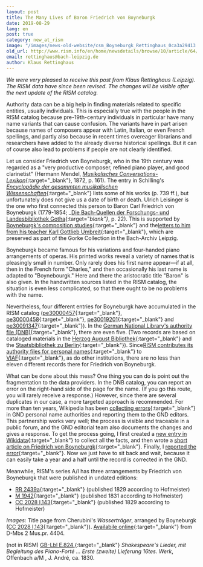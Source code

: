 ```yaml
---
layout: post
title: The Many Lives of Baron Friedrich von Boyneburgk
date: 2019-08-29
lang: en
post: true
category: new_at_rism
image: "/images/news-old-website/csm_Boyneburgk_Rettinghaus_0ca3a29413.png"
old_url: http://www.rism.info/en/home/newsdetails/browse/10/article/64/the-many-lives-of-baron-friedrich-von-boyneburgk.html
email: rettinghaus@bach-leipzig.de
author: Klaus Rettinghaus
---
```


_We were very pleased to receive this post from Klaus Rettinghaus (Leipzig). The RISM data have since been revised. The changes will be visible after the next update of the RISM catalog._

Authority data can be a big help in finding materials related to specific entities, usually individuals. This is especially true with the people in the RISM catalog because pre-19th-century individuals in particular have many name variants that can cause confusion. The variants have in part arisen because names of composers appear with Latin, Italian, or even French spellings, and partly also because in recent times overeager librarians and researchers have added to the already diverse historical spellings. But it can of course also lead to problems if people are not clearly identified.

Let us consider Friedrich von Boyneburgk, who in the 19th century was regarded as a "very productive composer, refined piano player, and good clarinetist" (Hermann Mendel, [_Musikalisches Conversations-Lexikon_](http://mdz-nbn-resolving.de/urn:nbn:de:bvb:12-bsb10598430-3){:target="_blank"}, 1872, p. 161). The entry in Schilling's [_Encyclopädie der gesammten musikalischen Wissenschaften_](http://mdz-nbn-resolving.de/urn:nbn:de:bvb:12-bsb10600488-3){:target="_blank"} lists some of his works (p. 739 ff.), but unfortunately does not give us a date of birth or death. Ulrich Leisinger is the one who first connected this person to Baron Carl Friedrich von Boyneburgk (1779-1854; _[Die Bach-Quellen der Forschungs- und Landesbibliothek Gotha](http://www.worldcat.org/oclc/185914948){:target="_blank"}_, p. 22). This is supported by [Boyneburgk's composition studies](https://sachsen.digital/werkansicht/dlf/201530/1/){:target="_blank"} and the[letters to him from his teacher Karl Gottlieb Umbreit](https://sachsen.digital/werkansicht/dlf/200049/229/0/){:target="_blank"}, which are preserved as part of the Gorke Collection in the Bach-Archiv Leipzig.

Boyneburgk became famous for his variations and four-handed piano arrangements of operas. His printed works reveal a variety of names that is pleasingly small in number. Only rarely does his first name appear—if at all, then in the French form "Charles," and then occasionally his last name is adapted to "Boynebourgk." Here and there the aristocratic title "Baron" is also given. In the handwritten sources listed in the RISM catalog, the situation is even less complicated, so that there ought to be no problems with the name.

Nevertheless, four different entries for Boyneburgk have accumulated in the RISM catalog ([pe30000457](https://opac.rism.info/search?id=pe30000457&Language=en){:target="_blank"}, [pe30000458](https://opac.rism.info/search?id=pe30000458&Language=en){:target="_blank"}, [pe30019201](https://opac.rism.info/search?id=pe30019201&Language=en){:target="_blank"} and [pe30091347](https://opac.rism.info/search?id=pe30091347&Language=en){:target="_blank"}). In the [German National Library's authority file (DNB)](https://www.dnb.de/DE/Professionell/Standardisierung/GND/gnd_node.html){:target="_blank"}, there are even five. (Two records are based on cataloged materials in the [Herzog August Bibliothek](http://opac.lbs-braunschweig.gbv.de/DB=2/XMLPRS=N/PPN?PPN=151428549){:target="_blank"} and the [Staatsbibliothek zu Berlin](http://stabikat.de/DB=1/XMLPRS=N/PPN?PPN=279571968){:target="_blank"}). Since[RISM contributes its authority files for personal names](/new_at_rism/2019/01/31/rism-in-viaf.html){:target="_blank"} to [VIAF](http://viaf.org/){:target="_blank"}, as do other institutions, there are no less than eleven different records there for Friedrich von Boyneburgk.

What can be done about this mess? One thing you can do is point out the fragmentation to the data providers. In the DNB catalog, you can report an error on the right-hand side of the page for the name. (If you go this route, you will rarely receive a response.) However, since there are several duplicates in our case, a more targeted approach is recommended. For more than ten years, Wikipedia has been [collecting errors](https://de.wikipedia.org/wiki/Wikipedia:GND/Fehlermeldung){:target="_blank"} in GND personal name authorities and reporting them to the GND editors. This partnership works very well; the process is visible and traceable in a public forum, and the GND editorial team also documents the changes and gives a response. To get the process going, I first created a [new entry in Wikidata](https://www.wikidata.org/wiki/Q66300899){:target="_blank"} to collect all the facts, and then wrote a [short article on Friedrich von Boyneburgk](https://de.wikipedia.org/wiki/Friedrich_von_Boyneburgk){:target="_blank"}. Finally, I [reported the error](https://de.wikipedia.org/wiki/Wikipedia:GND/Fehlermeldung/August_2019){:target="_blank"}. Now we just have to sit back and wait, because it can easily take a year and a half until the record is corrected in the GND.

Meanwhile, RISM's series A/I has three arrangements by Friedrich von Boyneburgk that were published in undated editions:

- [RR 2439a](https://opac.rism.info/search?id=00000991010146&View=rism&Language=en){:target="_blank"} (published 1829 according to Hofmeister)
- [M 1942](https://opac.rism.info/search?id=00000990040627&View=rism&Language=en){:target="_blank"} (published 1831 according to Hofmeister)
- [CC 2028 I,143](https://opac.rism.info/search?id=00000991015762&View=rism&Language=en){:target="_blank"} (published 1829 according to Hofmeister)

_Images_:
Title page from Cherubini's _Wasserträger_, arranged by Boyneburgk ([CC 2028 I,143](https://opac.rism.info/search?id=00000991015762&View=rism){:target="_blank"}). [Availabile online](http://mdz-nbn-resolving.de/urn:nbn:de:bvb:12-bsb00074844-2){:target="_blank"} from D-Mbs 2 Mus.pr. 4404.

(not in RISM) [GB-Lbl E.824.](http://explore.bl.uk/BLVU1:LSCOP-ALL:BLL01018681487){:target="_blank"} _Shakespeare's Lieder, mit Begleitung des Piano-Forté ... Erste (zweite) Lieferung 16tes. Werk_, Offenbach a/M , J. André, ca. 1830.
